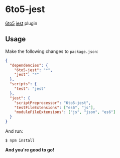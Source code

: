 # 6to5-jest

[6to5](https://github.com/6to5/6to5) [jest](https://github.com/facebook/jest) plugin

## Usage

Make the following changes to `package.json`:

```json
{
  "dependencies": {
    "6to5-jest": "*",
    "jest": "*"
  },
  "scripts": {
    "test": "jest"
  },
  "jest": {
    "scriptPreprocessor": "6to5-jest",
    "testFileExtensions": ["es6", "js"],
    "moduleFileExtensions": ["js", "json", "es6"]
  }
}
```

And run:

    $ npm install

**And you're good to go!**
